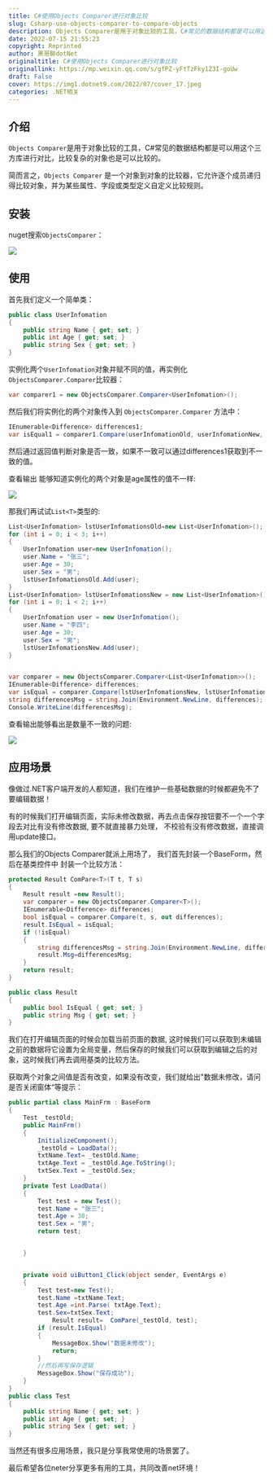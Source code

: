 ```yaml
---
title: C#使用Objects Comparer进行对象比较
slug: Csharp-use-objects-comparer-to-compare-objects
description: Objects Comparer是用于对象比较的工具，C#常见的数据结构都是可以用这个三方库进行对比，比较复杂的对象也是可以比较的。
date: 2022-07-15 21:55:23
copyright: Reprinted
author: 黑哥聊dotNet
originaltitle: C#使用Objects Comparer进行对象比较
originallink: https://mp.weixin.qq.com/s/gfPZ-yFtTzFky1Z3I-goUw
draft: False
cover: https://img1.dotnet9.com/2022/07/cover_17.jpeg
categories: .NET相关
---
```


## 介绍

`Objects Comparer`是用于对象比较的工具，C#常见的数据结构都是可以用这个三方库进行对比，比较复杂的对象也是可以比较的。

简而言之，`Objects Comparer` 是一个对象到对象的比较器，它允许逐个成员递归得比较对象，并为某些属性、字段或类型定义自定义比较规则。

## 安装

nuget搜索`ObjectsComparer`：

![](https://img1.dotnet9.com/2022/07/1701.png)

## 使用

首先我们定义一个简单类：

```csharp
public class UserInfomation 
{
    public string Name { get; set; }
    public int Age { get; set; }
    public string Sex { get; set; }
}
```

实例化两个`UserInfomation`对象并赋不同的值，再实例化 `ObjectsComparer.Comparer`比较器：

```csharp
var comparer1 = new ObjectsComparer.Comparer<UserInfomation>();
```

然后我们将实例化的两个对象传入到 `ObjectsComparer.Comparer` 方法中：

```csharp
IEnumerable<Difference> differences1;
var isEqual1 = comparer1.Compare(userInfomationOld, userInfomationNew, out differences1);
```

然后通过返回值判断对象是否一致，如果不一致可以通过differences1获取到不一致的值。

查看输出 能够知道实例化的两个对象是age属性的值不一样:

![](https://img1.dotnet9.com/2022/07/1702.png)

那我们再试试`List<T>`类型的:

```csharp
List<UserInfomation> lstUserInfomationsOld=new List<UserInfomation>();
for (int i = 0; i < 3; i++)
{
    UserInfomation user=new UserInfomation();
    user.Name = "张三";
    user.Age = 30;
    user.Sex = "男";
    lstUserInfomationsOld.Add(user);
}
List<UserInfomation> lstUserInfomationsNew = new List<UserInfomation>();
for (int i = 0; i < 2; i++)
{
    UserInfomation user = new UserInfomation();
    user.Name = "李四";
    user.Age = 30;
    user.Sex = "男";
    lstUserInfomationsNew.Add(user);
}


var comparer = new ObjectsComparer.Comparer<List<UserInfomation>>();
IEnumerable<Difference> differences;
var isEqual = comparer.Compare(lstUserInfomationsNew, lstUserInfomationsOld, out differences);
string differencesMsg = string.Join(Environment.NewLine, differences);
Console.WriteLine(differencesMsg);
```
      
查看输出能够看出是数量不一致的问题:

![](https://img1.dotnet9.com/2022/07/1703.png)

## 应用场景	

像做过.NET客户端开发的人都知道，我们在维护一些基础数据的时候都避免不了要编辑数据！

有的时候我们打开编辑页面，实际未修改数据，再去点击保存按钮要不一个一个字段去对比有没有修改数据, 要不就直接暴力处理， 不校验有没有修改数据，直接调用update接口。

那么我们的Objects Comparer就派上用场了， 我们首先封装一个BaseForm，然后在基类控件中 封装一个比较方法：		

```csharp
protected Result ComPare<T>(T t, T s)
{
    Result result =new Result();
    var comparer = new ObjectsComparer.Comparer<T>();
    IEnumerable<Difference> differences;
    bool isEqual = comparer.Compare(t, s, out differences);
    result.IsEqual = isEqual;
    if (!isEqual)
    {  
        string differencesMsg = string.Join(Environment.NewLine, differences);
        result.Msg=differencesMsg;
    }
    return result;
}

public class Result
{ 
    public bool IsEqual { get; set; }
    public string Msg { get; set; }
}
```

我们在打开编辑页面的时候会加载当前页面的数据, 这时候我们可以获取到未编辑之前的数据将它设置为全局变量，然后保存的时候我们可以获取到编辑之后的对象，这时候我们再去调用基类的比较方法。

获取两个对象之间值是否有改变，如果没有改变，我们就给出"数据未修改，请问是否关闭窗体“等提示：

```csharp
public partial class MainFrm : BaseForm
{
    Test _testOld;
    public MainFrm()
    {
        InitializeComponent();
        _testOld = LoadData();
        txtName.Text= _testOld.Name;
        txtAge.Text = _testOld.Age.ToString();
        txtSex.Text = _testOld.Sex;
    }
    private Test LoadData()
    {
        Test test = new Test();
        test.Name = "张三";
        test.Age = 30;
        test.Sex = "男";
        return test;


    }


    private void uiButton1_Click(object sender, EventArgs e)
    {
        Test test=new Test();
        test.Name =txtName.Text;
        test.Age =int.Parse( txtAge.Text);
        test.Sex=txtSex.Text;
            Result result=  ComPare(_testOld, test);
        if (result.IsEqual)
        {
            MessageBox.Show("数据未修改");
            return;
        }
        //然后再写保存逻辑
        MessageBox.Show("保存成功");
    }
}
public class Test
{
    public string Name { get; set; }
    public int Age { get; set; }
    public string Sex { get; set; }
}
```

当然还有很多应用场景，我只是分享我常使用的场景罢了。

最后希望各位neter分享更多有用的工具，共同改善net环境！